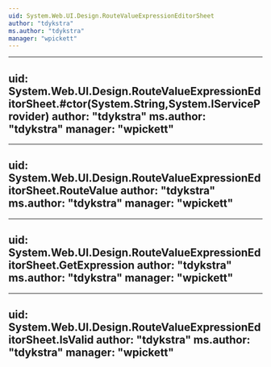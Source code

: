 ```yaml
---
uid: System.Web.UI.Design.RouteValueExpressionEditorSheet
author: "tdykstra"
ms.author: "tdykstra"
manager: "wpickett"
---
```


---
uid: System.Web.UI.Design.RouteValueExpressionEditorSheet.#ctor(System.String,System.IServiceProvider)
author: "tdykstra"
ms.author: "tdykstra"
manager: "wpickett"
---

---
uid: System.Web.UI.Design.RouteValueExpressionEditorSheet.RouteValue
author: "tdykstra"
ms.author: "tdykstra"
manager: "wpickett"
---

---
uid: System.Web.UI.Design.RouteValueExpressionEditorSheet.GetExpression
author: "tdykstra"
ms.author: "tdykstra"
manager: "wpickett"
---

---
uid: System.Web.UI.Design.RouteValueExpressionEditorSheet.IsValid
author: "tdykstra"
ms.author: "tdykstra"
manager: "wpickett"
---

